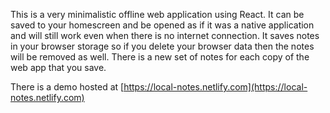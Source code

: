 This is a very minimalistic offline web application using React. It can be saved to your homescreen and be opened as if it was a native application and will still work even when there is no internet connection. It saves notes in your browser storage so if you delete your browser data then the notes will be removed as well. There is a new set of notes for each copy of the web app that you save.<br>

There is a demo hosted at [https://local-notes.netlify.com](https://local-notes.netlify.com)